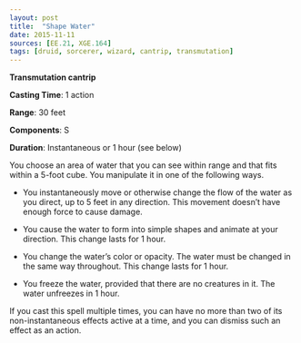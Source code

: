 ```yaml
---
layout: post
title:  "Shape Water"
date: 2015-11-11
sources: [EE.21, XGE.164]
tags: [druid, sorcerer, wizard, cantrip, transmutation]
---
```


**Transmutation cantrip**

**Casting Time**: 1 action

**Range**: 30 feet

**Components**: S

**Duration**: Instantaneous or 1 hour (see below)

You choose an area of water that you can see within range and that fits within a 5-foot cube. You manipulate it in one of the following ways.

 * You instantaneously move or otherwise change the flow of the water as you direct, up to 5 feet in any direction. This movement doesn’t have enough force to cause damage.

 * You cause the water to form into simple shapes and animate at your direction. This change lasts for 1 hour.

 * You change the water’s color or opacity. The water must be changed in the same way throughout. This change lasts for 1 hour.

 * You freeze the water, provided that there are no creatures in it. The water unfreezes in 1 hour.

If you cast this spell multiple times, you can have no more than two of its non-instantaneous effects active at a time, and you can dismiss such an effect as an action.
